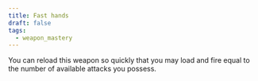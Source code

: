 ```yaml
---
title: Fast hands
draft: false
tags:
  - weapon_mastery
---
```

You can reload this weapon so quickly that you may load and fire equal to the number of available attacks you possess.